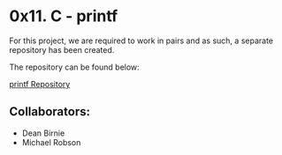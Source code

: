 # 0x11. C - printf

For this project, we are required to work in pairs and as such, a separate repository has been created.

The repository can be found below:

[printf Repository](https://github.com/deanbirnie/printf)

## Collaborators:

 - Dean Birnie
 - Michael Robson